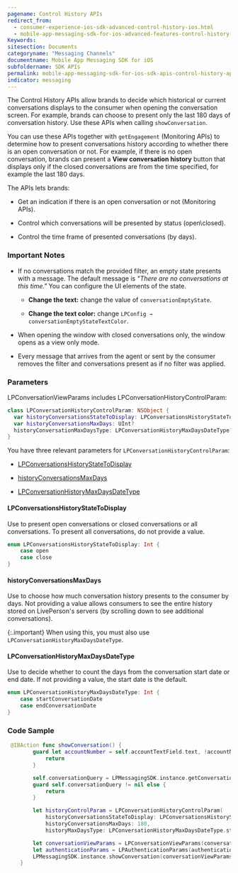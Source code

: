 ```yaml
---
pagename: Control History APIs
redirect_from:
  - consumer-experience-ios-sdk-advanced-control-history-ios.html
  - mobile-app-messaging-sdk-for-ios-advanced-features-control-history-apis.html
Keywords:
sitesection: Documents
categoryname: "Messaging Channels"
documentname: Mobile App Messaging SDK for iOS
subfoldername: SDK APIs 
permalink: mobile-app-messaging-sdk-for-ios-sdk-apis-control-history-apis.html
indicator: messaging
---
```



The Control History APIs allow brands to decide which historical or current conversations displays to the consumer when opening the conversation screen. For example, brands can choose to present only the last 180 days of conversation history.  Use these APIs when calling `showConversation`.

You can use these APIs together with `getEngagement` (Monitoring APIs) to determine how to present conversations history according to whether there is an open conversation or not. For example, if there is no open conversation, brands can present a **View conversation history** button that displays only if the closed conversations are from the time specified, for example the last 180 days.

The APIs lets brands:

- Get an indication if there is an open conversation or not (Monitoring APIs).

- Control which conversations will be presented by status (open\closed).

- Control the time frame of presented conversations (by days).


### Important Notes

* If no conversations match the provided filter, an empty state presents with a message. The default message is *"There are no conversations at this time."* You can configure the UI elements of the state.  

   - **Change the text:** change the value of `conversationEmptyState`. 

   - **Change the text color:**  change `LPConfig → conversationEmptyStateTextColor`.

* When opening the window with closed conversations only, the window opens as a view only mode.

* Every message that arrives from the agent or sent by the consumer removes the filter and conversations present as if no filter was applied.

### Parameters

LPConversationViewParams includes LPConversationHistoryControlParam:

```swift
class LPConversationHistoryControlParam: NSObject {
  var historyConversationsStateToDisplay: LPConversationsHistoryStateToDisplay?
  var historyConversationsMaxDays: UInt?
  historyConversationMaxDaysType: LPConversationHistoryMaxDaysDateType?
}
```

You have three relevant parameters for `LPConversationHistoryControlParam`:

* [LPConversationsHistoryStateToDisplay](#lpconversationshistorystatetodisplay)

* [historyConversationsMaxDays](#historyconversationsmaxdays)

* [LPConversationHistoryMaxDaysDateType](#lpconversationhistorymaxdaysdatetype)

#### LPConversationsHistoryStateToDisplay

Use to present open conversations or closed conversations or all conversations. To present all conversations, do not provide a value.

   ```swift
   enum LPConversationsHistoryStateToDisplay: Int {
       case open
       case close
   }
   ```

#### historyConversationsMaxDays
Use to choose how much conversation history presents to the consumer by days. Not providing a value allows consumers to see the entire history stored on LivePerson's servers (by scrolling down to see additional conversations).  

   {:.important}
   When using this, you must also use `LPConversationHistoryMaxDaysDateType`.

#### LPConversationHistoryMaxDaysDateType
Use to decide whether to count the days from the conversation start date or end date. If not providing a value, the start date is the default. 

   ```swift
   enum LPConversationHistoryMaxDaysDateType: Int {
       case startConversationDate
       case endConversationDate
   }
   ```

### Code Sample

```swift
 @IBAction func showConversation() {
        guard let accountNumber = self.accountTextField.text, !accountNumber.isEmpty else {
            return
        }

        self.conversationQuery = LPMessagingSDK.instance.getConversationBrandQuery(accountNumber)
        guard self.conversationQuery != nil else {
            return
        }

        let historyControlParam = LPConversationHistoryControlParam(
            historyConversationsStateToDisplay: LPConversationsHistoryStateToDisplay.open,
            historyConversationsMaxDays: 180,
            historyMaxDaysType: LPConversationHistoryMaxDaysDateType.startConversationDate)

        let conversationViewParams = LPConversationViewParams(conversationQuery: self.conversationQuery!, containerViewController: self, isViewOnly: false, conversationHistoryControlParam: historyControlParam)
        let authenticationParams = LPAuthenticationParams(authenticationCode: "zcKZeImY5h7xOVPj", jwt: nil, redirectURI: nil)
        LPMessagingSDK.instance.showConversation(conversationViewParams, authenticationParams: authenticationParams)
    }

```


